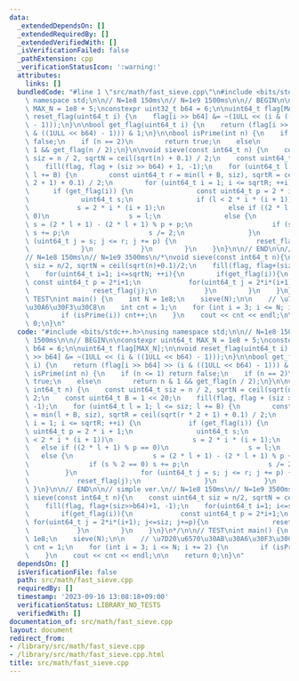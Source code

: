 ```yaml
---
data:
  _extendedDependsOn: []
  _extendedRequiredBy: []
  _extendedVerifiedWith: []
  _isVerificationFailed: false
  _pathExtension: cpp
  _verificationStatusIcon: ':warning:'
  attributes:
    links: []
  bundledCode: "#line 1 \"src/math/fast_sieve.cpp\"\n#include <bits/stdc++.h>\nusing\
    \ namespace std;\n\n// N=1e8 150ms\n// N=1e9 1500ms\n\n// BEGIN\n\nconstexpr uint64_t\
    \ MAX_N = 1e8 + 5;\nconstexpr uint32_t b64 = 6;\n\nuint64_t flag[MAX_N];\n\nvoid\
    \ reset_flag(uint64_t i) {\n    flag[i >> b64] &= ~(1ULL << (i & ((1ULL << b64)\
    \ - 1)));\n}\n\nbool get_flag(uint64_t i) {\n    return (flag[i >> b64] >> (i\
    \ & ((1ULL << b64) - 1))) & 1;\n}\n\nbool isPrime(int n) {\n    if (n <= 1) return\
    \ false;\n    if (n == 2)\n        return true;\n    else\n        return n &\
    \ 1 && get_flag(n / 2);\n}\n\nvoid sieve(const int64_t n) {\n    const uint64_t\
    \ siz = n / 2, sqrtN = ceil(sqrt(n) + 0.1) / 2;\n    const uint64_t B = 1 << 20;\n\
    \    fill(flag, flag + (siz >> b64) + 1, -1);\n    for (uint64_t l = 1; l <= siz;\
    \ l += B) {\n        const uint64_t r = min(l + B, siz), sqrtR = ceil(sqrt(r *\
    \ 2 + 1) + 0.1) / 2;\n        for (uint64_t i = 1; i <= sqrtR; ++i) {\n      \
    \      if (get_flag(i)) {\n                const uint64_t p = 2 * i + 1;\n   \
    \             uint64_t s;\n                if (l < 2 * i * (i + 1))\n        \
    \            s = 2 * i * (i + 1);\n                else if ((2 * l + 1) % p ==\
    \ 0)\n                    s = l;\n                else {\n                   \
    \ s = (2 * l + 1) - (2 * l + 1) % p + p;\n                    if (s % 2 == 0)\
    \ s += p;\n                    s /= 2;\n                }\n                for\
    \ (uint64_t j = s; j <= r; j += p) {\n                    reset_flag(j);\n   \
    \             }\n            }\n        }\n    }\n}\n\n// END\n\n// simple ver.\n\
    // N=1e8 150ms\n// N=1e9 3500ms\n/*\nvoid sieve(const int64_t n){\n    const uint64_t\
    \ siz = n/2, sqrtN = ceil(sqrt(n)+0.1)/2;\n    fill(flag, flag+(siz>>b64)+1, -1);\n\
    \    for(uint64_t i=1; i<=sqrtN; ++i){\n        if(get_flag(i)){\n           \
    \ const uint64_t p = 2*i+1;\n            for(uint64_t j = 2*i*(i+1); j<=siz; j+=p){\n\
    \                reset_flag(j);\n            }\n        }\n    }\n}\n*/\n\n//\
    \ TEST\nint main() {\n    int N = 1e8;\n    sieve(N);\n\n    // \u7D20\u6570\u30AB\
    \u30A6\u30F3\u30C8\n    int cnt = 1;\n    for (int i = 3; i <= N; i += 2) {\n\
    \        if (isPrime(i)) cnt++;\n    }\n    cout << cnt << endl;\n\n    return\
    \ 0;\n}\n"
  code: "#include <bits/stdc++.h>\nusing namespace std;\n\n// N=1e8 150ms\n// N=1e9\
    \ 1500ms\n\n// BEGIN\n\nconstexpr uint64_t MAX_N = 1e8 + 5;\nconstexpr uint32_t\
    \ b64 = 6;\n\nuint64_t flag[MAX_N];\n\nvoid reset_flag(uint64_t i) {\n    flag[i\
    \ >> b64] &= ~(1ULL << (i & ((1ULL << b64) - 1)));\n}\n\nbool get_flag(uint64_t\
    \ i) {\n    return (flag[i >> b64] >> (i & ((1ULL << b64) - 1))) & 1;\n}\n\nbool\
    \ isPrime(int n) {\n    if (n <= 1) return false;\n    if (n == 2)\n        return\
    \ true;\n    else\n        return n & 1 && get_flag(n / 2);\n}\n\nvoid sieve(const\
    \ int64_t n) {\n    const uint64_t siz = n / 2, sqrtN = ceil(sqrt(n) + 0.1) /\
    \ 2;\n    const uint64_t B = 1 << 20;\n    fill(flag, flag + (siz >> b64) + 1,\
    \ -1);\n    for (uint64_t l = 1; l <= siz; l += B) {\n        const uint64_t r\
    \ = min(l + B, siz), sqrtR = ceil(sqrt(r * 2 + 1) + 0.1) / 2;\n        for (uint64_t\
    \ i = 1; i <= sqrtR; ++i) {\n            if (get_flag(i)) {\n                const\
    \ uint64_t p = 2 * i + 1;\n                uint64_t s;\n                if (l\
    \ < 2 * i * (i + 1))\n                    s = 2 * i * (i + 1);\n             \
    \   else if ((2 * l + 1) % p == 0)\n                    s = l;\n             \
    \   else {\n                    s = (2 * l + 1) - (2 * l + 1) % p + p;\n     \
    \               if (s % 2 == 0) s += p;\n                    s /= 2;\n       \
    \         }\n                for (uint64_t j = s; j <= r; j += p) {\n        \
    \            reset_flag(j);\n                }\n            }\n        }\n   \
    \ }\n}\n\n// END\n\n// simple ver.\n// N=1e8 150ms\n// N=1e9 3500ms\n/*\nvoid\
    \ sieve(const int64_t n){\n    const uint64_t siz = n/2, sqrtN = ceil(sqrt(n)+0.1)/2;\n\
    \    fill(flag, flag+(siz>>b64)+1, -1);\n    for(uint64_t i=1; i<=sqrtN; ++i){\n\
    \        if(get_flag(i)){\n            const uint64_t p = 2*i+1;\n           \
    \ for(uint64_t j = 2*i*(i+1); j<=siz; j+=p){\n                reset_flag(j);\n\
    \            }\n        }\n    }\n}\n*/\n\n// TEST\nint main() {\n    int N =\
    \ 1e8;\n    sieve(N);\n\n    // \u7D20\u6570\u30AB\u30A6\u30F3\u30C8\n    int\
    \ cnt = 1;\n    for (int i = 3; i <= N; i += 2) {\n        if (isPrime(i)) cnt++;\n\
    \    }\n    cout << cnt << endl;\n\n    return 0;\n}\n"
  dependsOn: []
  isVerificationFile: false
  path: src/math/fast_sieve.cpp
  requiredBy: []
  timestamp: '2023-09-16 13:08:18+09:00'
  verificationStatus: LIBRARY_NO_TESTS
  verifiedWith: []
documentation_of: src/math/fast_sieve.cpp
layout: document
redirect_from:
- /library/src/math/fast_sieve.cpp
- /library/src/math/fast_sieve.cpp.html
title: src/math/fast_sieve.cpp
---
```

